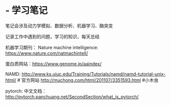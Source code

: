 # - 学习笔记

笔记会涉及动力学模拟、数据分析、机器学习、酶突变

记录工作中遇到的问题，学习的知识，每天总结

机器学习期刊：
Nature machine intelligence: https://www.nature.com/natmachintell/

蛋白质网站：https://www.genome.jp/aaindex/

NAMD: 
      http://www.ks.uiuc.edu/Training/Tutorials/namd/namd-tutorial-unix-html/ # 官方网站
      http://muchong.com/html/201107/3351593.html  #小木虫

pytorch: 
中文文档：http://pytorch.panchuang.net/SecondSection/what_is_pytorch/
